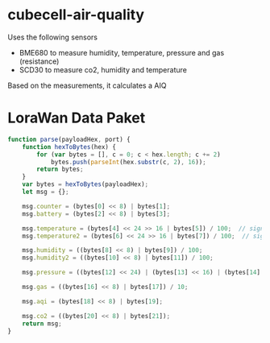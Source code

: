 # cubecell-air-quality

Uses the following sensors

* BME680 to measure humidity, temperature, pressure and gas (resistance)
* SCD30 to measure co2, humidity and temperature

Based on the measurements, it calculates a AIQ



# LoraWan Data Paket


```javascript
function parse(payloadHex, port) {
    function hexToBytes(hex) {
        for (var bytes = [], c = 0; c < hex.length; c += 2)
            bytes.push(parseInt(hex.substr(c, 2), 16));
        return bytes;
    }
    var bytes = hexToBytes(payloadHex);
    let msg = {};

    msg.counter = (bytes[0] << 8) | bytes[1];
    msg.battery = (bytes[2] << 8) | bytes[3];

    msg.temperature = (bytes[4] << 24 >> 16 | bytes[5]) / 100;  // signed
    msg.temperature2 = (bytes[6] << 24 >> 16 | bytes[7]) / 100;  // signed

    msg.humidity = ((bytes[8] << 8) | bytes[9]) / 100;
    msg.humidity2 = ((bytes[10] << 8) | bytes[11]) / 100;

    msg.pressure = ((bytes[12] << 24) | (bytes[13] << 16) | (bytes[14] << 8) | bytes[15]) / 100;

    msg.gas = ((bytes[16] << 8) | bytes[17]) / 10;

    msg.aqi = (bytes[18] << 8) | bytes[19];

    msg.co2 = ((bytes[20] << 8) | bytes[21]);
    return msg;
}
```
